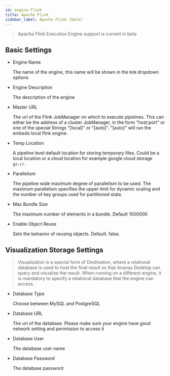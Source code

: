 ```yaml
---
id: engine-flink
title: Apache Flink
sidebar_label: Apache Flink (beta)
---
```


> Apache Flink Execution Engine support is current in beta

## Basic Settings

- Engine Name 

	The name of the engine, this name will be shown in the `RUN` dropdown options

- Engine Description

	The description of the engine

- Master URL

	The url of the Flink JobManager on which to execute pipelines. This can either be the address of a cluster JobManager, in the form "host:port" or one of the special Strings "[local]" or "[auto]". "[auto]" will run the embeds local flink engine.

- Temp Location

	A pipeline level default location for storing temporary files. Could be a local location or a cloud location for example google cloud storage `gs://`.

- Parallelism

	The pipeline wide maximum degree of parallelism to be used. The maximum parallelism specifies the upper limit for dynamic scaling and the number of key groups used for partitioned state.

- Max Bundle Size

	The maximum number of elements in a bundle. Default 1000000 

- Enable Object Reuse

	Sets the behavior of reusing objects. Default: false.

## Visualization Storage Settings

> Visualization is a special form of Destination, where a relational database is used to host the final result so that Ananas Desktop can query and visualize the result. When running on a different engine, it is mandatory to specify a relational database that the engine can access.

- Database Type

	Choose between MySQL and PostgreSQL

- Database URL
	
	The url of the database. Please make sure your engine have good network setting and permission to access it	

- Database User

	The database user name

- Database Password

	The database password
